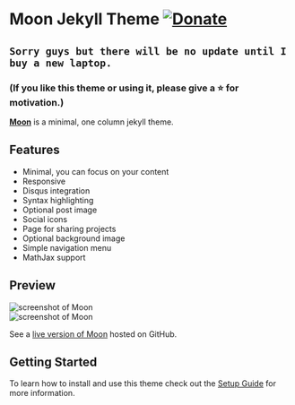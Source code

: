 # Moon Jekyll Theme [![Donate](https://img.shields.io/badge/paypal-donate-blue.svg)](https://www.paypal.me/taylantatli/0usd)

## `Sorry guys but there will be no update until I buy a new laptop.`

### (If you like this theme or using it, please give a :star: for motivation.)

**[Moon](https://taylantatli.github.io/Moon)** is a minimal, one column jekyll theme.

## Features

- Minimal, you can focus on your content
- Responsive
- Disqus integration
- Syntax highlighting
- Optional post image
- Social icons
- Page for sharing projects
- Optional background image
- Simple navigation menu
- MathJax support

## Preview

![screenshot of Moon](https://cloud.githubusercontent.com/assets/754514/14509720/61c61058-01d6-11e6-93ab-0918515ecd56.png)<br>
![screenshot of Moon](https://cloud.githubusercontent.com/assets/754514/14509716/61ac6c8e-01d6-11e6-879f-8308883de790.png)

See a [live version of Moon](https://taylantatli.github.io/Moon) hosted on GitHub.

## Getting Started

To learn how to install and use this theme check out the [Setup Guide](https://taylantatli.github.io/Moon/moon-theme/) for more information.
